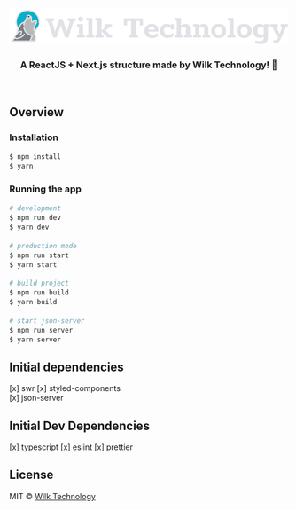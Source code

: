 <p align="center">
  <img src="./src/assets/wilktechnology.svg" alt="Wilk Technology" />
</p>

<h3 align="center">
  A ReactJS + Next.js structure made by Wilk Technology! 🚀
</h3>

<br>

## Overview

### Installation

```bash
$ npm install
$ yarn
```

### Running the app

```bash
# development
$ npm run dev
$ yarn dev

# production mode
$ npm run start
$ yarn start

# build project
$ npm run build
$ yarn build

# start json-server
$ npm run server
$ yarn server
```

## Initial dependencies

[x] swr
[x] styled-components  
[x] json-server

## Initial Dev Dependencies

[x] typescript
[x] eslint 
[x] prettier

## License

MIT © [Wilk Technology](https://github.com/wilktechnology)
